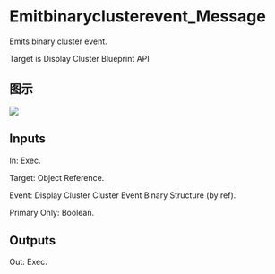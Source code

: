 # Emitbinaryclusterevent_Message

Emits binary cluster event.

Target is Display Cluster Blueprint API

## 图示

![]($-20221218-20103904.png)

## Inputs

In: Exec.

Target: Object Reference.

Event: Display Cluster Cluster Event Binary Structure (by ref).

Primary Only: Boolean.  

## Outputs

Out: Exec.

